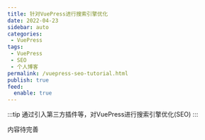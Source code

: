 ```yaml
---
title: 针对VuePress进行搜索引擎优化
date: 2022-04-23
sidebar: auto
categories:
 - VuePress
tags: 
 - VuePress
 - SEO
 - 个人博客
permalink: /vuepress-seo-tutorial.html
publish: true
feed:
  enable: true
---
```

:::tip
通过引入第三方插件等，对VuePress进行搜索引擎优化(SEO)
:::

<!-- more -->

内容待完善


